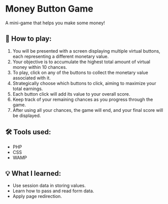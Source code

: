 # Money Button Game
A mini-game that helps you make some money!
<h2>📃 How to play: </h2>
<ol type="1">
    <li>You will be presented with a screen displaying multiple virtual buttons, each representing a different monetary value.</li>
    <li>Your objective is to accumulate the highest total amount of virtual money within 10 chances.</li>
    <li>To play, click on any of the buttons to collect the monetary value associated with it.</li>
    <li>Strategically choose which buttons to click, aiming to maximize your total earnings.</li>
    <li>Each button click will add its value to your overall score.</li>
    <li>Keep track of your remaining chances as you progress through the game.</li>
    <li>After using all your chances, the game will end, and your final score will be displayed.</li>
</ol>

<h2>🛠 Tools used: </h2>
<ul>
    <li>PHP</li>
    <li>CSS</li>
    <li>WAMP</li>
</ul>

<h2>💡 What I learned: </h2>
<ul>
    <li>Use session data in storing values.</li>
    <li>Learn how to pass and read form data.</li>
    <li>Apply page redirection.</li>
</ul>
